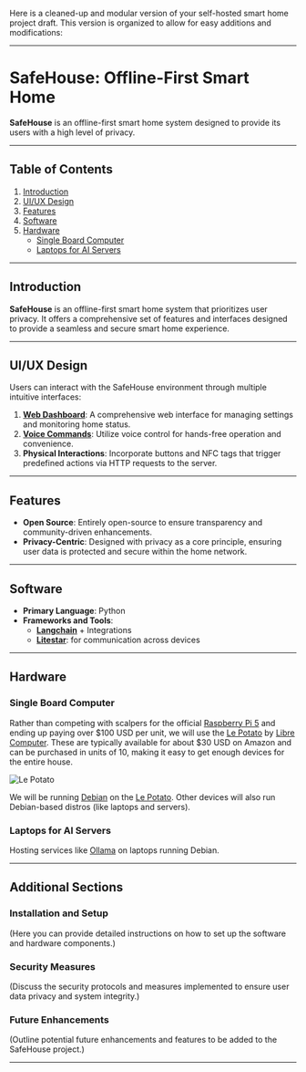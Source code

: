 Here is a cleaned-up and modular version of your self-hosted smart home project draft. This version is organized to allow for easy additions and modifications:

---

# SafeHouse: Offline-First Smart Home

**SafeHouse** is an offline-first smart home system designed to provide its users with a high level of privacy.

---

## Table of Contents

1. [Introduction](#introduction)
2. [UI/UX Design](#uiux-design)
3. [Features](#features)
4. [Software](#software)
5. [Hardware](#hardware)
    - [Single Board Computer](#single-board-computer)
    - [Laptops for AI Servers](#laptops-for-ai-servers)

---

## Introduction

**SafeHouse** is an offline-first smart home system that prioritizes user privacy. It offers a comprehensive set of features and interfaces designed to provide a seamless and secure smart home experience.

---

## UI/UX Design

Users can interact with the SafeHouse environment through multiple intuitive interfaces:

1. **[Web Dashboard](Dashboard.md)**: A comprehensive web interface for managing settings and monitoring home status.
2. **[Voice Commands](docs/UX/Voice)**: Utilize voice control for hands-free operation and convenience.
3. **Physical Interactions**: Incorporate buttons and NFC tags that trigger predefined actions via HTTP requests to the server.

---

## Features

- **Open Source**: Entirely open-source to ensure transparency and community-driven enhancements.
- **Privacy-Centric**: Designed with privacy as a core principle, ensuring user data is protected and secure within the home network.

---

## Software

- **Primary Language**: Python
- **Frameworks and Tools**:
  - [**Langchain**](https://langchain.com) + Integrations
  - [**Litestar**](https://github.com/litestar-org/litestar): for communication across devices

---

## Hardware

### Single Board Computer

Rather than competing with scalpers for the official [Raspberry Pi 5](https://www.raspberrypi.com/products/raspberry-pi-5/) and ending up paying over $100 USD per unit, we will use the [Le Potato](https://libre.computer/products/aml-s905x-cc/) by [Libre Computer](https://libre.computer/). These are typically available for about $30 USD on Amazon and can be purchased in units of 10, making it easy to get enough devices for the entire house.

![Le Potato](https://libre.computer/api/products/aml-s905x-cc/gallery/8.webp)

We will be running [Debian](https://www.debian.org/) on the [Le Potato](https://libre.computer/products/aml-s905x-cc/). Other devices will also run Debian-based distros (like laptops and servers).

### Laptops for AI Servers

Hosting services like [Ollama](https://ollama.com) on laptops running Debian.

---

## Additional Sections

### Installation and Setup

(Here you can provide detailed instructions on how to set up the software and hardware components.)

### Security Measures

(Discuss the security protocols and measures implemented to ensure user data privacy and system integrity.)

### Future Enhancements

(Outline potential future enhancements and features to be added to the SafeHouse project.)

---


